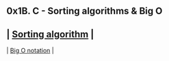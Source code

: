 ## 0x1B. C - Sorting algorithms & Big O

| [Sorting algorithm](https://en.wikipedia.org/wiki/Sorting_algorithm) |
-----------------------------------------------------------------------
| [Big O notation](https://stackoverflow.com/questions/487258/what-is-a-plain-english-explanation-of-big-o-notation) |
